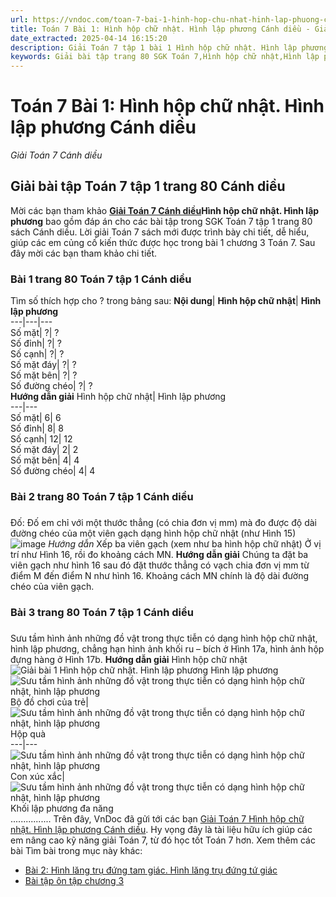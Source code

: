 ```yaml
---
url: https://vndoc.com/toan-7-bai-1-hinh-hop-chu-nhat-hinh-lap-phuong-canh-dieu-271415
title: Toán 7 Bài 1: Hình hộp chữ nhật. Hình lập phương Cánh diều - Giải Toán 7 Cánh diều - VnDoc.com
date_extracted: 2025-04-14 16:15:20
description: Giải Toán 7 tập 1 bài 1 Hình hộp chữ nhật. Hình lập phương bao gồm đáp án chi tiết cho các câu hỏi trong SGK Toán 7 tập 1, mời các bạn tham khảo.
keywords: Giải bài tập trang 80 SGK Toán 7,Hình hộp chữ nhật,Hình lập phương,Giải bài tập Toán lớp 7,giải bài tập toán lớp 7 tập 1,giải toán 7,giải bài tập toán 7,giải toán lớp 7,giai toan 7,toan 7,sgk toán 7,toán lớp 7 Hình hộp chữ nhật Hình lập phương,giải toán 7 bài 1 cánh diều,giải toán 7 bài 1 Hình hộp chữ nhật Hình lập phương,giải toán 7 cánh diều
---
```


# Toán 7 Bài 1: Hình hộp chữ nhật. Hình lập phương Cánh diều
 _Giải Toán 7 Cánh diều_
## Giải bài tập Toán 7 tập 1 trang 80 Cánh diều
Mời các bạn tham khảo **[Giải Toán 7 Cánh diều](<https://vndoc.com/toan-7-canh-dieu>)Hình hộp chữ nhật. Hình lập phương** bao gồm đáp án cho các bài tập trong SGK Toán 7 tập 1 trang 80 sách Cánh diều. Lời giải Toán 7 sách mới được trình bày chi tiết, dễ hiểu[,](<https://vndoc.com/toan-lop7>) giúp các em củng cố kiến thức được học trong bài 1 chương 3 Toán 7. Sau đây mời các bạn tham khảo chi tiết.
### Bài 1 trang 80 Toán 7 tập 1 Cánh diều
Tìm số thích hợp cho ? trong bảng sau:
**Nội dung**| **Hình hộp chữ nhật**| **Hình lập phương**  
---|---|---  
Số mặt| ?| ?  
Số đỉnh| ?| ?  
Số cạnh| ?| ?  
Số mặt đáy| ?| ?  
Số mặt bên| ?| ?  
Số đường chéo| ?| ?  
**Hướng dẫn giải**
Hình hộp chữ nhật| Hình lập phương  
---|---  
Số mặt| 6| 6  
Số đỉnh| 8| 8  
Số cạnh| 12| 12  
Số mặt đáy| 2| 2  
Số mặt bên| 4| 4  
Số đường chéo| 4| 4  
### Bài 2 trang 80 Toán 7 tập 1 Cánh diều
### 
Đố: Đố em chỉ với một thước thẳng \(có chia đơn vị mm\) mà đo được độ dài đường chéo của một viên gạch dạng hình hộp chữ nhật \(như Hình 15\)
![image](https://o.rada.vn/data/image/2022/06/27/bai-2-trang-80.png)
_Hướng dẫn_
Xếp ba viên gạch \(xem như ba hình hộp chữ nhật\) Ở vị trí như Hình 16, rồi đo khoảng cách MN.
**Hướng dẫn giải**
Chúng ta đặt ba viên gạch như hình 16 sau đó đặt thước thẳng có vạch chia đơn vị mm từ điểm M đến điểm N như hình 16.
Khoảng cách MN chính là độ dài đường chéo của viên gạch.
### Bài 3 trang 80 Toán 7 tập 1 Cánh diều
### 
Sưu tầm hình ảnh những đồ vật trong thực tiễn có dạng hình hộp chữ nhật, hình lập phương, chẳng hạn hình ảnh khối ru – bích ở Hình 17a, hình ảnh hộp đựng hàng ở Hình 17b.
**Hướng dẫn giải**
Hình hộp chữ nhật
![Giải bài 1 Hình hộp chữ nhật. Hình lập phương ](https://i.vdoc.vn/data/image/2022/07/20/toan-7-bai-1-canh-dieu-1.png)
Hình lập phương
![Sưu tầm hình ảnh những đồ vật trong thực tiễn có dạng hình hộp chữ nhật, hình lập phương](https://i.vdoc.vn/data/image/2022/07/20/bai-3-trang-80-toan-lop-7-tap-1-128204.png)Bộ đồ chơi của trẻ| ![Sưu tầm hình ảnh những đồ vật trong thực tiễn có dạng hình hộp chữ nhật, hình lập phương](https://i.vdoc.vn/data/image/2022/07/20/bai-3-trang-80-toan-lop-7-tap-1-128203.png)Hộp quà  
---|---  
![Sưu tầm hình ảnh những đồ vật trong thực tiễn có dạng hình hộp chữ nhật, hình lập phương](https://i.vdoc.vn/data/image/2022/07/20/bai-3-trang-80-toan-lop-7-tap-1-128200.png)Con xúc xắc| ![Sưu tầm hình ảnh những đồ vật trong thực tiễn có dạng hình hộp chữ nhật, hình lập phương](https://i.vdoc.vn/data/image/2022/07/20/bai-3-trang-80-toan-lop-7-tap-1-128202.png)Khối lập phương đa năng  
................
Trên đây, VnDoc đã gửi tới các bạn [Giải Toán 7 Hình hộp chữ nhật. Hình lập phương Cánh diều](<https://vndoc.com/toan-7-bai-1-hinh-hop-chu-nhat-hinh-lap-phuong-canh-dieu-271415>). Hy vọng đây là tài liệu hữu ích giúp các em nâng cao kỹ năng giải Toán 7, từ đó học tốt Toán 7 hơn.
Xem thêm các bài Tìm bài trong mục này khác:
  * [Bài 2: Hình lăng trụ đứng tam giác. Hình lăng trụ đứng tứ giác](</toan-7-bai-2-hinh-lang-tru-dung-tam-giac-hinh-lang-tru-dung-tu-giac-271421>)
  * [Bài tập ôn tập chương 3](</toan-7-bai-tap-on-tap-chuong-3-271426>)

